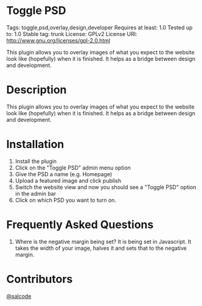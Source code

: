 Toggle PSD
==================================
Tags: toggle,psd,overlay,design,developer
Requires at least: 1.0
Tested up to: 1.0
Stable tag: trunk
License: GPLv2
License URI: http://www.gnu.org/licenses/gpl-2.0.html

This plugin allows you to overlay images of what you expect to the website look like (hopefully) when it is finished. It helps as a bridge between design and development.

Description
==================================
This plugin allows you to overlay images of what you expect to the website look like (hopefully) when it is finished. It helps as a bridge between design and development.

Installation
==================================
1. Install the plugin
2. Click on the \"Toggle PSD\" admin menu option
3. Give the PSD a name (e.g. Homepage)
4. Upload a featured image and click publish
5. Switch the website view and now you should see a \"Toggle PSD\" option in the admin bar
6. Click on which PSD you want to turn on. 

Frequently Asked Questions
==================================
1. Where is the negative margin being set? It is being set in Javascript. It takes the width of your image, halves it and sets that to the negative margin.

Contributors
==================================
[@salcode](https://github.com/salcode)
